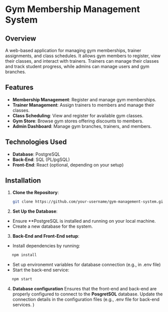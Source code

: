 # Gym Membership Management System

## Overview

A web-based application for managing gym memberships, trainer assignments, and class schedules. It allows gym members to register, view their classes, and interact with trainers. Trainers can manage their classes and track student progress, while admins can manage users and gym branches.

## Features

- **Membership Management**: Register and manage gym memberships.
- **Trainer Management**: Assign trainers to members and manage their classes.
- **Class Scheduling**: View and register for available gym classes.
- **Gym Store**: Browse gym stores offering discounts to members.
- **Admin Dashboard**: Manage gym branches, trainers, and members.

## Technologies Used

- **Database**: PostgreSQL
- **Back-End**: SQL (PL/pgSQL)
- **Front-End**: React (optional, depending on your setup)

## Installation

1. **Clone the Repository**:
   ```bash
   git clone https://github.com/your-username/gym-management-system.git
   
2. **Set Up the Database**:
- Ensure **PostgreSQL is installed and running on your local machine.
- Create a new database for the system.


3. **Back-End and Front-End setup**:
- Install dependencies by running:
```bash
   npm install
```
- Set up environemnt variables for database connection (e.g., in .env file)
- Start the back-end service:
```bash
   npm start  
```
4. **Database configuration**
   Ensures that the front-end and back-end are properly configured to connect to the **PosgretSOL** database. Update the connection details in the configuration files (e.g., .env file for back-end services. )  
